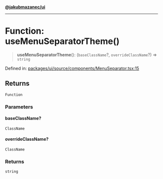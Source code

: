 [**@jakubmazanec/ui**](../README.md)

---

# Function: useMenuSeparatorTheme()

> **useMenuSeparatorTheme**(): (`baseClassName`?, `overrideClassName`?) => `string`

Defined in:
[packages/ui/source/components/MenuSeparator.tsx:15](https://github.com/jakubmazanec/tools/blob/dd3219e5c9e39fb2c6c2fa06c4f20acd2118ac84/packages/ui/source/components/MenuSeparator.tsx#L15)

## Returns

`Function`

### Parameters

#### baseClassName?

`ClassName`

#### overrideClassName?

`ClassName`

### Returns

`string`
